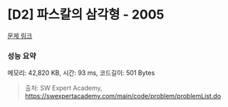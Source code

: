 # [D2] 파스칼의 삼각형 - 2005 

[문제 링크](https://swexpertacademy.com/main/code/problem/problemDetail.do?contestProbId=AV5P0-h6Ak4DFAUq) 

### 성능 요약

메모리: 42,820 KB, 시간: 93 ms, 코드길이: 501 Bytes



> 출처: SW Expert Academy, https://swexpertacademy.com/main/code/problem/problemList.do